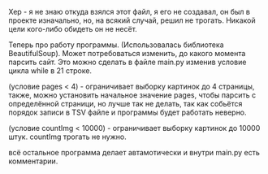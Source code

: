 Xep - я не знаю откуда взялся этот файл, я его не создавал, он был в проекте изначально, но, на всякий случай, решил не трогать. Никакой цели кого-либо обидеть он не несёт.

Теперь про работу программы. (Использовалась библиотека BeautifulSoup).
Может потребоваться изменить, до какого момента парсить сайт. Это можно сделать в файле main.py изменив условие цикла while в 21 строке.
 
(условие pages < 4) - ограничивает выборку картинок до 4 страницы, также, можно установить начальное значение pages, чтобы парсить с определённой страници, но лучше так не делать, так как собьётся порядок записи в TSV файле и программы будет работать неверно.

(условие countImg < 10000) - ограничивает выборку картинок до 10000 штук. countImg трогать не нужно.

всё остальное программа делает автамотически и внутри main.py есть комментарии.
